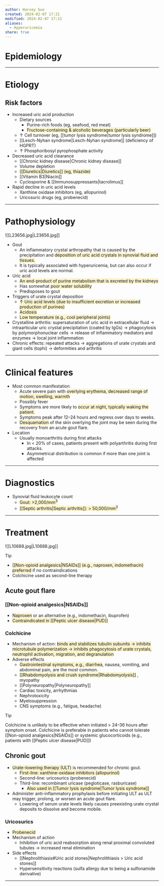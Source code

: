```yaml
---
author: Harvey Guo
created: 2024-02-07 17:21
modified: 2024-02-07 17:21
aliases:
  - Hyperuricemia
share: true
---
```

# Epidemiology


---
# Etiology
## Risk factors
- Increased uric acid production
	- Dietary sources
		- Purine-rich foods (eg, seafood, red meat)
		- <span style="background:rgba(240, 200, 0, 0.2)">Fructose-containing & alcoholic beverages (particularly beer)</span>
	- ↑ Cell turnover (eg, [[tumor lysis syndrome|tumor lysis syndrome]])
	- [[Lesch-Nyhan syndrome|Lesch-Nyhan syndrome]] (deficiency of HGPRT)
	- ↑ Phosphoribosyl pyrophosphate activity
- Decreased uric acid clearance
	- [[Chronic kidney disease|Chronic kidney disease]]
	- Volume depletion
	- <span style="background:rgba(240, 200, 0, 0.2)">[[Diuretics|Diuretics]] (eg, thiazide)</span>
	- [[Vitamin B3|Niacin]]
	- Cyclosporine & [[Immunosuppressants|tacrolimus]]
- Rapid decline in uric acid levels
	- Xanthine oxidase inhibitors (eg, allopurinol)
	- Uricosuric drugs (eg, probenecid)

---
# Pathophysiology
![[L23656.jpg|L23656.jpg]]
- Gout
	- An inflammatory crystal arthropathy that is caused by the precipitation and <span style="background:rgba(240, 200, 0, 0.2)">deposition of uric acid crystals in synovial fluid and tissues.</span>
	- It is typically associated with hyperuricemia, but can also occur if uric acid levels are normal.
- Uric acid
	- <span style="background:rgba(240, 200, 0, 0.2)">An end-product of purine metabolism that is excreted by the kidneys</span>
	- Has somewhat <span style="background:rgba(240, 200, 0, 0.2)">poor water solubility</span>
	- Predisposes to gout
- Triggers of urate crystal deposition
	- <span style="background:rgba(240, 200, 0, 0.2)">↑ Uric acid levels (due to insufficient excretion or increased production of purines)</span>
	- <span style="background:rgba(240, 200, 0, 0.2)">Acidosis</span>
	- <span style="background:rgba(240, 200, 0, 0.2)">Low temperature (e.g., cool peripheral joints)</span>
- Crystalline arthritis: supersaturation of uric acid in extracellular fluid → intraarticular uric crystal precipitation (coated by IgGs) → phagocytosis by polymorphonuclear cells → release of inflammatory mediators and enzymes → local joint inflammation
- Chronic effects: repeated attacks → aggregations of urate crystals and giant cells (tophi) → deformities and arthritis

---
# Clinical features
- Most common manifestation
	- Acute severe pain with <span style="background:rgba(240, 200, 0, 0.2)">overlying erythema, decreased range of motion, swelling, warmth</span>
	- Possibly fever
	- Symptoms are more likely to <span style="background:rgba(240, 200, 0, 0.2)">occur at night, typically waking the patient.</span>
	- Symptoms peak after 12–24 hours and regress over days to weeks. 
	- <span style="background:rgba(240, 200, 0, 0.2)">Desquamation</span> of the skin overlying the joint may be seen during the recovery from an acute gout flare.
- Location
	- Usually monoarthritis during first attacks
		- In < 20% of cases, patients present with polyarthritis during first attacks. 
		- Asymmetrical distribution is common if more than one joint is affected

---
# Diagnostics
- Synovial fluid leukocyte count
	- <span style="background:rgba(240, 200, 0, 0.2)">Gout: >2,000/mm<sup>3</sup> </span>
	- <span style="background:rgba(240, 200, 0, 0.2)">[[Septic arthritis|Septic arthritis]]: > 50,000/mm<sup>3</sup></span>

---
# Treatment
![[L10688.jpg|L10688.jpg]]
>[!tip] 
>- <span style="background:rgba(240, 200, 0, 0.2)">[[Non-opioid analgesics|NSAIDs]] (e.g., naproxen, indomethacin) preferred</span> if no contraindications
>- Colchicine used as second-line therapy
## Acute gout flare
### [[Non-opioid analgesics|NSAIDs]]
- <span style="background:rgba(240, 200, 0, 0.2)">Naproxen</span> or an alternative (e.g., indomethacin, ibuprofen)
- <span style="background:rgba(240, 200, 0, 0.2)">Contraindicated in [[Peptic ulcer disease|PUD]]</span>
### Colchicine  
- Mechanism of action: <span style="background:rgba(240, 200, 0, 0.2)">binds and stabilizes tubulin subunits → inhibits microtubule polymerization → inhibits phagocytosis of urate crystals, neutrophil activation, migration, and degranulation </span>
- Adverse effects
	- <span style="background:rgba(240, 200, 0, 0.2)">Gastrointestinal symptoms, e.g., diarrhea</span>, nausea, vomiting, and abdominal pain, are the most common.
	- <span style="background:rgba(240, 200, 0, 0.2)">[[Rhabdomyolysis and crush syndrome|Rhabdomyolysis]]</span> , myopathy
	- [[Polyneuropathy|Polyneuropathy]]  
	- Cardiac toxicity, arrhythmias
	- Nephrotoxicity
	- Myelosuppression
	- CNS symptoms (e.g., fatigue, headache)

>[!tip] 
>Colchicine is unlikely to be effective when initiated > 24–36 hours after symptom onset. Colchicine is preferable in patients who cannot tolerate [[Non-opioid analgesics|NSAIDs]] or systemic glucocorticoids (e.g., patients with [[Peptic ulcer disease|PUD]])
## Chronic gout
- <span style="background:rgba(240, 200, 0, 0.2)">Urate-lowering therapy (ULT)</span> is recommended for chronic gout.
	- <span style="background:rgba(240, 200, 0, 0.2)">First-line: xanthine-oxidase inhibitors (allopurinol)</span>
	- Second-line: uricosurics (probenecid)
	- Third-line: recombinant uricase (pegloticase, rasburicase)
		- <span style="background:rgba(240, 200, 0, 0.2)">Also used in [[Tumor lysis syndrome|Tumor lysis syndrome]]</span>
- Administer anti-inflammatory prophylaxis before initiating ULT as ULT may trigger, prolong, or worsen an acute gout flare. 
	- Lowering of serum urate levels likely causes preexisting urate crystal deposits to dissolve and become mobile.
### Uricosurics
- <span style="background:rgba(240, 200, 0, 0.2)">Probenecid</span>
- Mechanism of action
	- Inhibition of uric acid reabsorption along renal proximal convoluted tubules  → increased renal elimination
- Side effects
	- [[Nephrolithiasis#Uric acid stones|Nephrolithiasis > Uric acid stones]]
	- Hypersensitivity reactions (sulfa allergy due to being a sulfonamide derivative)

---
